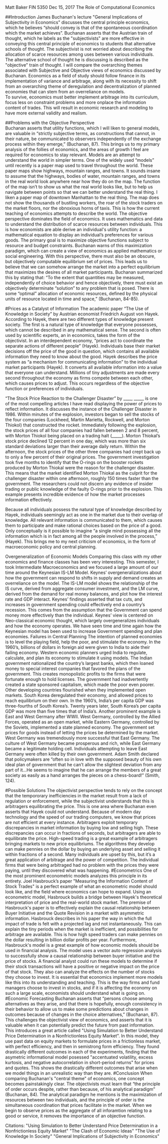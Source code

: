 Matt Baker
FIN 5350
Dec 15, 2017
The Role of Computational Economics

##Introduction
James Buchanan's lecture "General Implications of Subjectivity in Economics" discusses the central principle economics, which he believes “should convey is that of the spontaneous coordination which the market achieves”. Buchanan asserts that the Austrian train of thought, which he labels as the "subjectivists" are more effective in conveying this central principle of economics to students that alternative schools of thought. The subjectivist is not worried about describing the allocation of scarce resources among uses between various individuals. The alternative school of thought he is discussing is described as the "objective" train of thought.
I will compare the overarching themes associated with Subjective and Objective views of economics discussed by Buchanan. Economics as a field of study should follow finance in its implementation of variance and arbitrage, along with its necessity to shift from an overarching theme of deregulation and decentralization of planned economies that can stem from an overreliance on models.  
To survive, economics must better implement arbitrage into its curriculum, focus less on constraint problems and more onplace the information content of trades. This will result in economic research and modeling to have more external validity and realism.

##Problems with the Objective Perspective	
Buchanan asserts that utility functions, which I will liken to general models, are valuable in “strictly subjective terms, as constructions that cannot, in their nature, be communicated to observers independently of the exchange process within they emerge,” (Buchanan, 87). This brings us to my primary analysis of the follies of economics, and the areas of growth I feel are required for economics to stay relevant. 
Models are an attempt to understand the world in simpler terms. One of the widely used “models” until recently is a paper map used to travel throughout the world. These paper maps show highways, mountain ranges, and towns. It sounds insane to assume that the highways, bodies of water, mountain ranges, and towns in the real world look anywhere near how they do on the map. The function of the map isn’t to show us what the real world looks like, but to help us navigate between points so that we can better understand the real thing. I liken a paper map of downtown Manhattan to the real thing. The map does not show the thousands of bustling workers, the roar of the stock traders on the market floors, nor the obnoxious horns of taxis. This is how the current teaching of economics attempts to describe the world. 
The objective perspective dominates the field of economics. It uses mathematics and data to understand the distribution of scarce resources between individuals. This is how economists are able derive an individual's utility function: a mathematical equation to display an individual’s preferences for various goods. The primary goal is to maximize objective functions subject to resource and budget constraints. Buchanan warns of this maximization paradigm, which can create a view of economics as applied mathematics or social engineering. With this perspective, there must also be an obscure, but objectively computable equilibrium set of prices. This leads us to believe that we can somehow arrange the market into a perfect equilibrium that maximizes the desires of all market participants. Buchanan summarized this by stating that:
“To the extent that quantities may be measured, independently of choice behavior and hence objectively, there must exist an objectively determinate “solution” to any problem that is posed. There is some “optimal” allocation of economic resources, defined by the physical units of resource located in time and space,” (Buchanan, 84-85). 
	
#Prices as a Catalyst of Information
The academic paper “The Use of Knowledge in Society” by Austrian economist Friedrich August von Hayek. According to Hayek, there are two different types of knowledge present society. The first is a natural type of knowledge that everyone possesses, which cannot be described in any mathematical sense. The second is often used by scientific experts, an in economics, takes the form of the objectivist. In an interdependent economy, “prices act to coordinate the separate actions of different people” (Hayek). Individuals base their market decisions off the price of the good in question, which contains all available information they need to know about the good. Hayek describes the price system as “a mechanism for communicating information” to the individual market participants (Hayek). It converts all available information into a value that everyone can understand. Millions of tiny adjustments are made every second throughout the economy as firms compete between each other, which causes prices to adjust. This occurs regardless of the objective function or preferences of individuals. 

“The Stock Price Reaction to the Challenger Disaster” by ____, _____ is one of the most compelling articles I have read displaying the power of prices to reflect information. It discusses the instance of the Challenger Disaster in 1986. Within minutes of the explosion, investors began to sell the stocks of the four companies (Lockheed, Martin Marietta, Rockwell, and Morton Thiokol) that constructed the rocket. Immediately following the explosion, the stock prices of all four companies had fallen between 2 and 8 percent, with Morton Thiokol being placed on a trading halt (_____). Morton Thiokal’s stock price declined 12 percent in one day, which was more than six standard deviations larger than their average daily return. Within the afternoon, the stock prices of the other three companies had crept back up to only a few percent of their original prices. The government investigation took five months to identify that the O-rings on the booster rockets produced by Morton Thiokal were the reason for the challenger disaster. This means that the market identified Morton Thiokal as the culprit for the challenger disaster within one afternoon, roughly 150 times faster than the government. The researchers could not discern any evidence of insider trading or public knowledge of the faulty O-rings prior to the explosion. This example presents incredible evidence of how the market processes information effectively.

Because all individuals possess the natural type of knowledge described by Hayek, individuals seemingly act as one in the market due to their overlap of knowledge. All relevant information is communicated to them, which causes them to participate and make rational choices based on the price of a good. Only conceptually is it possible to imagine “a single mind possessing all the information which is in fact among all the people involved in the process,” (Hayek). This brings me to my next criticism of economics, in the form of macroeconomic policy and central planning.

Overgeneralization of Economic Models
	Comparing this class with my other economics and finance classes has been very interesting. This semester, I took Intermediate Macroeconomics and we focused a large amount of our time around the Keynesian IS-LM Model. Keynes’ overgeneralizations about how the government can respond to shifts in supply and demand creates an overreliance on the model. The IS-LM model shows the relationship of the IS curve, derived from aggregate consumer investment, and the LM curve, derived from the demand for real money balances, and plot how the interest rate and GDP interact. Keynes’ findings asserted that tax cuts, and increases in government spending could effectively end a country’s recession. This comes from the assumption that the Government can spend money more effectively than the individual. Keynes’ view is centered on Neo-classical economic thought, which largely overgeneralizes individuals and how the economy operates. We have seen time and time again how the Keynesian model has been used to increase Government spending and plan economies.
Failures in Central Planning
The intention of planned economies is to level the playing field, help the poor, and stimulate the economy. In the 1960’s, billions of dollars in foreign aid were given to India to aide their failing economy. Western economic planners urged India to regulate, calculate, and plan its economy to stimulate it using models. The Indian government nationalized the country’s largest banks, which then loaned money to special interest companies that favored the plans of the government. This creates monopolistic profits to the firms that were fortunate enough to hold licenses. The government had inadvertently created a state sponsored capitalism, which made the poor even poorer. Other developing countries flourished when they implemented open markets. South Korea deregulated their economy, and allowed prices to reach equilibrium on their own. In the 1960’s, India’s per capita GDP was three-fourths of South Korea’s. Twenty years later, South Korea’s per capita GDP was more than five times that of India’s. 
Another prominent example is East and West Germany after WWII. West Germany, controlled by the Allied Forces, operated as an open market, while Eastern Germany, controlled by the Soviets, implemented a state planned economy. The government set prices for goods instead of letting the prices be determined by the market. West Germany was tremendously more successful that East Germany. The culture of West Germany became prosperous and rich, while East Germany became a legitimate holding cell. Individuals attempting to leave East Germany were often killed by their own government. Adam Smith declared that policymakers are “often so in love with the supposed beauty of his own ideal plan of government that he can’t allow the slightest deviation from any part of it…He seems to imagine that he can arrange the members of a great society as easily as a hand arranges the pieces on a chess-board!” (Smith, 124). 

#Possible Solutions
The objectivist perspective tends to rely on the concept that the tempororary inefficiencies in the market result from a lack of regulation or enforcement, while the subjectivist understands that this is arbitragers equilibrating the price. This is one area where Buchanan even asserts that Hayek could not understand. Because of modern day technology and the speed of our trading computers, we know that prices are not efficient at every instance. Arbitragers exploit temporary discrepancies in market information by buying low and selling high. These discrepancies can occur in fractions of seconds, but arbitragers are able to equilibrate the price. High-speed trading is a great example of arbitragers bringing markets to new price equilibriums. The algorithms they develop can make pennies on the dollar by buying an underlying asset and selling it within fractions of a second. Many individuals are upset by this, but it’s a great application of arbitrage and the power of competition. The individual firms that were being arbitraged had no problem with the prices they were paying, until they discovered what was happening. 
#Econometrics
One of the most prominent econometric models analyzes this principle in its entirety. Joel Hasbrouck’s paper "Measuring the Information Content of Stock Trades" is a perfect example of what an econometric model should look like, and the field where economics can hope to expand. Using an econometric model, Hasbrouck builds a bridge between Hayek's theoretical interpretation of price and the real-world stock market. The premise of Hasbrouck's paper is to effectively explain the causal relationship between Buyer Initiative and the Quote Revision in a market with asymmetric information.
Hasbrouck describes in his paper the way in which the full impact of trade is felt with a projected lag and not instantaneously. This can explain the tiny periods when the market is inefficient, and possibilities for arbitrage are available. This is how high speed traders can make pennies on the dollar resulting in billion dollar profits per year. 
Furthermore, Hasbrouck's model is a great example of how economic models should be used in financial analysis. The model uses a vector auto regression analysis to successfully show a causal relationship between buyer initiative and the price of stocks. A financial analyst could run these models to determine if their stock transactions will have a positive or negative impact on the price of that stock. They also can analyze the effects on the number of stocks they choose to invest.
It is essential that economics implement more models like this into its understanding and teaching. This is the way firms and fund managers choose to invest in stocks, and if it is affecting the economy on such a large scale, economists should understand what is going on.
#Economic Forecasting
 Buchanan asserts that “persons choose among alternatives as they arise, and that there is hopefully, enough consistency in their behavior to allow us to make some predictions about changes in outcomes because of changes in the choice alternatives,” (Buchanan, 87). This challenges the objectivist view of economics, and asserts that it is valuable when it can potentially predict the future from past information. This introduces a great article called "Using Simulation to Better Understand Price Determination in a Nonfrictionless Equity Market". In this model, they use past data on equity markets to formulate prices in a frictionless market, with perfect efficiency, and then in semistrong form efficiency. They found drastically different outcomes in each of the experiments, finding that the asymetric informational model posessed "accentuated volatility, excess kurtosis, and negative autocorrelation in short-period returns" for prices and quotes. This shows the drastically different outcomes that arise when we model things in an unrealistic way than they are. 
#Conclusion
When comparing Buchanan's "central theme" of economics, one concept becomes painstakingly clear. The objectivists must learn that “the principle of order occurs despite, rather than because, of his analytical paradigm” (Buchanan, 84). The analytical paradigm he mentions is the maximization of resources between two individuals, and the principle of order is the simultaneous coordination that prices facilitate in the market. When we begin to observe prices as the aggregate of all inforamtion relating to a good or service, it removes the importance of an objective function.


Citations:
"Using Simulation to Better Understand Price Determination in a Nonfrictionless Equity Market"
"The Clash of Economic Ideas"
"The Use of Knowledge In Society"
"General Implications of Subjectivity in Economics"
